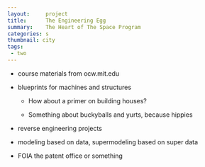 ```yaml
---
layout:     project
title:      The Engineering Egg
summary:    The Heart of The Space Program
categories: s
thumbnail: city
tags:
 - two
---
```




- course materials from ocw.mit.edu

- blueprints for machines and structures

    - How about a primer on building houses?

    - Something about buckyballs and yurts, because hippies

- reverse engineering projects

- modeling based on data, supermodeling based on super data

- FOIA the patent office or something
